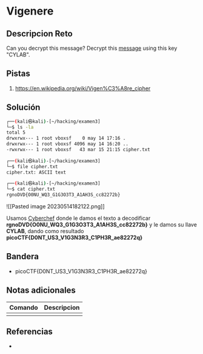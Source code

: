 # Vigenere

## Descripcion Reto
Can you decrypt this message? Decrypt this [message](https://artifacts.picoctf.net/c/158/cipher.txt) using this key "CYLAB".

## Pistas
1. https://en.wikipedia.org/wiki/Vigen%C3%A8re_cipher

## Solución
```bash
┌──(kali㉿kali)-[~/hacking/examen3]
└─$ ls -la
total 5
drwxrwx--- 1 root vboxsf    0 may 14 17:16 .
drwxrwx--- 1 root vboxsf 4096 may 14 16:20 ..
-rwxrwx--- 1 root vboxsf   43 mar 15 21:15 cipher.txt
                                                                                                   
┌──(kali㉿kali)-[~/hacking/examen3]
└─$ file cipher.txt 
cipher.txt: ASCII text
                                                                                                   
┌──(kali㉿kali)-[~/hacking/examen3]
└─$ cat cipher.txt 
rgnoDVD{O0NU_WQ3_G1G3O3T3_A1AH3S_cc82272b}
```

![[Pasted image 20230514182122.png]]

Usamos [Cyberchef]() donde le damos el texto a decodificar **rgnoDVD{O0NU_WQ3_G1G3O3T3_A1AH3S_cc82272b}** y le damos su llave **CYLAB**, dando como resultado **picoCTF{D0NT_US3_V1G3N3R3_C1PH3R_ae82272q}** 

## Bandera
* picoCTF{D0NT_US3_V1G3N3R3_C1PH3R_ae82272q}

## Notas adicionales
| Comando | Descripcion |
|---------|-------------|
|  |  |

## Referencias
- []()